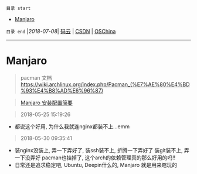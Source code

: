 `目录 start`
 
- [Manjaro](#manjaro)

`目录 end` |_2018-07-08_| [码云](https://gitee.com/gin9) | [CSDN](http://blog.csdn.net/kcp606) | [OSChina](https://my.oschina.net/kcp1104)
****************************************
# Manjaro

> pacman 文档 https://wiki.archlinux.org/index.php/Pacman_(%E7%AE%80%E4%BD%93%E4%B8%AD%E6%96%87)

> [Manjaro 安装配置简要](https://blog.csdn.net/ouening/article/details/79633966)

> 2018-05-25 15:19:26
- 都说这个好用, 为什么我就连nginx都装不上...emm

> 2018-05-30 09:35:41
- 装nginx没装上, 弄一下弄好了, 装ssh装不上, 折腾一下弄好了 装git装不上, 弄一下没弄好 pacman也挂掉了, 这个arch的依赖管理真的那么好用的吗!!
- 日常还是追求稳定吧, Ubuntu, Deepin什么的, Manjaro 就是用来瞎玩的
